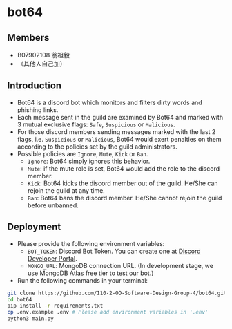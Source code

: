 # bot64

## Members

- B07902108 翁祖毅
- （其他人自己加）

## Introduction

- Bot64 is a discord bot which monitors and filters dirty words and phishing links.
- Each message sent in the guild are examined by Bot64 and marked with 3 mutual exclusive flags: `Safe`, `Suspicious` or `Malicious`.
- For those discord members sending messages marked with the last 2 flags, i.e. `Suspicious` or `Malicious`, Bot64 would exert penalties on them according to the policies set by the guild administrators.
- Possible policies are `Ignore`, `Mute`, `Kick` or `Ban`.
    - `Ignore`: Bot64 simply ignores this behavior.
    - `Mute`: if the mute role is set, Bot64 would add the role to the discord member.
    - `Kick`: Bot64 kicks the discord member out of the guild. He/She can rejoin the guild at any time.
    - `Ban`: Bot64 bans the discord member. He/She cannot rejoin the guild before unbanned.

## Deployment

- Please provide the following environment variables:
    - `BOT_TOKEN`: Discord Bot Token. You can create one at [Discord Developer Portal](https://discord.com/developers/applications).
    - `MONGO_URL`: MongoDB connection URL. (In development stage, we use MongoDB Atlas free tier to test our bot.)
- Run the following commands in your terminal:
```sh
git clone https://github.com/110-2-OO-Software-Design-Group-4/bot64.git
cd bot64
pip install -r requirements.txt
cp .env.example .env # Please add environment variables in '.env'
python3 main.py
```
